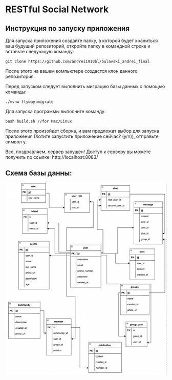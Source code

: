 # RESTful Social Network
## Инструкция по запуску приложения

Для запуска приложения создайте папку, в которой будет храниться ваш будущий репозиторий, откройте папку в командной строке и вставьте следующую команду:

```
git clone https://github.com/andrei1910bl/bulavski_andrei_final
```

После этого на вашем компьютере создастся клон данного репозитория.

Перед запуском следует выполнить миграцию базы данных с помощью команды:

```
./mvnw flyway:migrate
```

Для запуска программы выполните команду:

```
bash build.sh //for Mac/Linux
```

После этого произойдет сборка, и вам предложат выбор для запуска приложения (Хотите запустить приложение сейчас? (y/n)), отправьте символ y.

Все, поздравляем, сервер запущен! Доступ к серверу вы можете получить по ссылке: http://localhost:8083/

## Схема базы данны:
![Схема бд](img/DB.png)